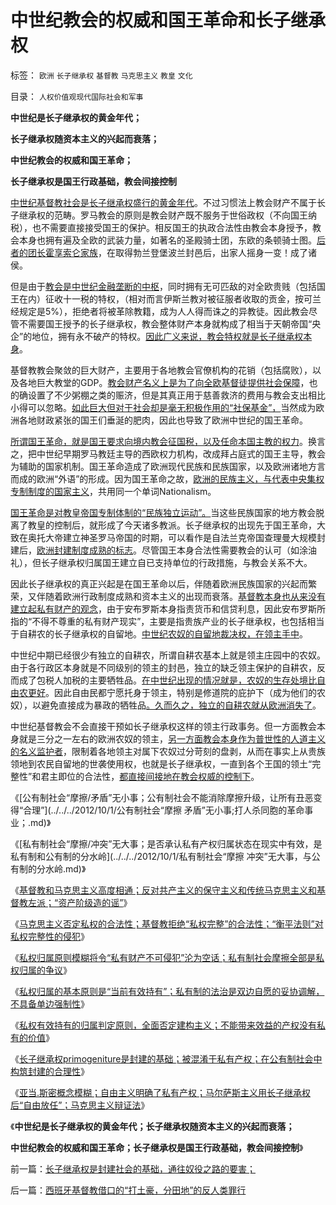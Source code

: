 # 中世纪教会的权威和国王革命和长子继承权

标签： `欧洲` `长子继承权` `基督教` `马克思主义` `教皇` `文化` 

目录： `人权价值观现代国际社会和军事`

**中世纪是长子继承权的黄金年代；**

**长子继承权随资本主义的兴起而衰落；**

**中世纪教会的权威和国王革命；**

**长子继承权是国王行政基础，教会间接控制**

[中世纪基督教社会是长子继承权盛行的黄金年代](../../../2012/10/3/长子继承权primogeniture是封建的基础.md)。不过习惯法上教会财产不属于长子继承权的范畴。罗马教会的原则是教会财产既不服务于世俗政权（不向国王纳税），也不需要直接接受国王的保护。相反国王的执政合法性由教会本身授予，教会本身也拥有遍及全欧的武装力量，如著名的圣殿骑士团，东欧的条顿骑士图。[后者的团长霍享索仑家族](../../../2011/3/12/“妖魔化希特勒”掩盖了危险的社会规律.md)，在取得勃兰登堡波兰封邑后，出家人摇身一变！成了诸侯。

但是由于[教会是中世纪金融垄断的中枢](../../../2011/8/28/犹太人从来没有控制欧洲的经济命脉.md)，同时拥有无可匹敌的对全欧贵贱（包括国王在内）征收十一税的特权，（相对而言伊斯兰教对被征服者收取的贡金，按可兰经规定是5%），拒绝者将被革除教籍，成为人人得而诛之的异教徒。因此教会尽管不需要国王授予的长子继承权，教会整体财产本身就构成了相当于天朝帝国“央企”的地位，拥有永不破产的特权。[因此广义来说，教会特权就是长子继承权本身](../../../2012/10/3/不能带来效益的产权没有私有的价值.md)。

基督教教会聚敛的巨大财产，主要用于各地教会官僚机构的花销（包括腐败），以及各地巨大教堂的GDP。[教会财产名义上是为了向全欧基督徒提供社会保障](../../../2012/2/5/欧洲经济发展了，欧洲公众却怀念中世纪了.md)，也的确设置了不少粥棚之类的赈济，但是其真正用于慈善救济的费用与教会支出相比小得可以忽略。[如此巨大但对于社会却是毫无积极作用的“社保基金”，](../../../2012/1/30/传统国家的存在意义就是社会保障，国家－家族－家庭保障体系.md)当然成为欧洲各地财政紧张的国王们垂涎的肥肉，因此也导致了欧洲中世纪的国王革命。

[所谓国王革命，就是国王要求向境内教会征国税，以及任命本国主教的权力](../../../2011/3/7/《大宪章》是国王对教皇的革命.md)。换言之，把中世纪早期罗马教廷主导的西欧权力机构，改成拜占庭式的国王主导，教会为辅助的国家机制。国王革命造成了欧洲现代民族和民族国家，以及欧洲诸地方言而成的欧洲“外语”的形成。因为国王革命之故，[欧洲的民族主义，与代表中央集权专制制度的国家主义](../../../2010/3/17/征服“最理性的德意志民族”的魔鬼三招！.md)，共用同一个单词Nationalism。

[国王革命是对教皇帝国专制体制的“民族独立运动”。](../../../2011/11/25/基督教是欧洲中世纪出现大量自治社区的原因.md)当这些民族国家的地方教会脱离了教皇的控制后，就形成了今天诸多教派。长子继承权的出现先于国王革命，大致在奥托大帝建立神圣罗马帝国的时期，可以看作是自法兰克帝国查理曼大规模封建后，[欧洲封建制度成熟的标志](../../../2012/4/1/封建制度不是顶层设计的结果，中世纪德国是人民共和国.md)。尽管国王本身合法性需要教会的认可（如涂油礼），但长子继承权归属国王建立自已支持单位的行政措施，与教会关系不大。

因此长子继承权的真正兴起是在国王革命以后，伴随着欧洲民族国家的兴起而繁荣，又伴随着欧洲行政制度成熟和资本主义的出现而衰落。[基督教本身也从来没有建立起私有财产的观念](../../../2011/10/7/没有私有制就无所谓民主！基督教通往奴役之路的命运！.md)，由于安布罗斯本身指责货币和信贷利息，因此安布罗斯所指的“不得不尊重的私有财产现实”，主要是指贵族产业的长子继承权，也包括相当于自耕农的长子继承权的自留地。[中世纪农奴的自留地裁决权，在领主手中](../../../2011/11/27/中世纪农奴时代的庄园，货币，黄金，出口导向和平价购买力.md)。

中世纪中期已经很少有独立的自耕农，所谓自耕农基本上就是领主庄园中的农奴。由于各行政区本身就是不同级别的领主的封邑，独立的缺乏领主保护的自耕农，反而成了包税人加税的主要牺牲品。[在中世纪出现的情况就是，农奴的生存处境比自由农更好](../../../2012/7/25/谁是强盗？维京人？国王？贵族？.md)。因此自由民都宁愿托身于领主，特别是修道院的庇护下（成为他们的农奴），以避免直接成为暴政的牺牲品[。久而久之，独立的自耕农就从欧洲消失了](../../../2012/7/25/犹太人对中世纪经济复苏有重大贡献.md)。

中世纪基督教会不会直接干预如长子继承权这样的领主行政事务。但一方面教会本身就是三分之一左右的欧洲农奴的领主，[另一方面教会本身作为普世性的人道主义的名义监护者](../../../2011/3/23/基督教不是人权的标准；美国不是民主的权威.md)，限制着各地领主对属下农奴过分苛刻的盘剥，从而在事实上从贵族领地到农民自留地的世袭使用权，也就是长子继承权，一直到各个王国的领土“完整性”和君主即位的合法性，[都直接间接地在教会权威的控制下](../../../2012/7/19/基督教和欧洲王国在罗马帝国的废墟上的封建.md)。

《[公有制社会“摩擦/矛盾”无小事；公有制社会不能消除摩擦升级，让所有丑恶变得“合理”](../../../2012/10/1/公有制社会“摩擦 矛盾”无小事;打人杀同胞的革命事业；.md)》

《[私有制社会“摩擦/冲突”无大事；是否承认私有产权归属状态在现实中有效，是私有制和公有制的分水岭](../../../2012/10/1/私有制社会“摩擦 冲突”无大事，与公有制的分水岭.md)》

《[基督教和马克思主义高度相通；反对共产主义的保守主义和传统马克思主义和基督教左派；“资产阶级造的谣”](../../../2012/10/1/基督教和马克思主义和“资产阶级造的谣”.md)》

《[马克思主义否定私权的合法性；基督教拒绝“私权完整”的合法性；“衡平法则”对私权完整性的侵犯](../../../2012/10/2/私权合法性和完整性和“再分配的均贫富理论”.md)》

《[私权归属原则模糊将令“私有财产不可侵犯”沦为空话；私有制社会摩擦全部是私权归属的争议](../../../2012/10/2/为什么私权归属的当前有效性原则是私有制的基础？.md)》

《[私权归属的基本原则是“当前有效持有”；私有制的法治是双边自愿的妥协调解，不具备单边强制性](../../../2012/10/2/公有制不存在法治的可行性，虽然私有制也有冤假错案.md)》

《[私权有效持有的归属判定原则，全面否定建构主义；不能带来效益的产权没有私有的价值](../../../2012/10/3/不能带来效益的产权没有私有的价值.md)》

《[长子继承权primogeniture是封建的基础；被混淆于私有产权；在公有制社会中构筑封建的合理性](../../../2012/10/3/长子继承权primogeniture是封建的基础.md)》

《[亚当.斯密概念模糊；自由主义明确了私有产权；马尔萨斯主义用长子继承权后“自由放任”；马克思主义辩证法](../../../2012/10/3/长子继承权是封建社会的基础，通往奴役之路的要害；.md)》

《**中世纪是长子继承权的黄金年代；长子继承权随资本主义的兴起而衰落；**

**中世纪教会的权威和国王革命；长子继承权是国王行政基础，教会间接控制**》

前一篇：[长子继承权是封建社会的基础，通往奴役之路的要害；](../../../2012/10/3/长子继承权是封建社会的基础，通往奴役之路的要害；.md)

后一篇：[西班牙基督教借口的“打土豪，分田地”的反人类罪行](../../../2012/10/4/西班牙基督教借口的“打土豪，分田地”的反人类罪行.md)